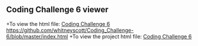 ## Coding Challenge 6 viewer
+To view the html file: [Coding Challenge 6](https://raw.githubusercontent.com/whitneyscott/Coding_Challenge-6/master/index.html)
https://github.com/whitneyscott/Coding_Challenge-6/blob/master/index.html
+To view the project html file: [Coding Challenge 6](https://raw.githubusercontent.com/whitneyscott/Coding_Challenge-6/master/index.html)
